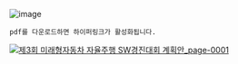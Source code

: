 ![image](https://github.com/SKKUAutoLab/FutureCar_AutoDriving_SW_Competition/assets/68187536/069f7030-1068-49e9-87db-1222d490c310)

```
pdf를 다운로드하면 하이퍼링크가 활성화됩니다.
```

[![제3회 미래형자동차 자율주행 SW경진대회 계획안_page-0001](https://github.com/SKKUAutoLab/FutureCar_AutoDriving_SW_Competition/assets/68187536/92c93a95-b879-4a11-8226-240a8aaa61b1)](https://github.com/SKKUAutoLab/FutureCar_AutoDriving_SW_Competition/blob/main/%EA%B5%90%EC%9C%A1%EC%9E%90%EB%A3%8C/%EC%A0%9C3%ED%9A%8C%20%EB%AF%B8%EB%9E%98%ED%98%95%EC%9E%90%EB%8F%99%EC%B0%A8%20%EC%9E%90%EC%9C%A8%EC%A3%BC%ED%96%89%20SW%EA%B2%BD%EC%A7%84%EB%8C%80%ED%9A%8C%20%EA%B3%84%ED%9A%8D%EC%95%88.pdf)

